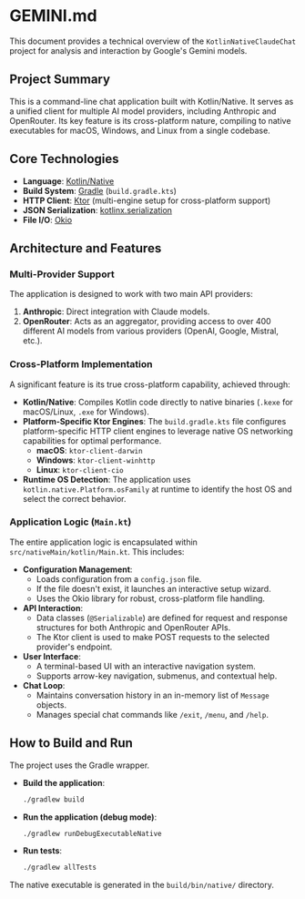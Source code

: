 # GEMINI.md

This document provides a technical overview of the `KotlinNativeClaudeChat` project for analysis and interaction by Google's Gemini models.

## Project Summary

This is a command-line chat application built with Kotlin/Native. It serves as a unified client for multiple AI model providers, including Anthropic and OpenRouter. Its key feature is its cross-platform nature, compiling to native executables for macOS, Windows, and Linux from a single codebase.

## Core Technologies

- **Language**: [Kotlin/Native](https://kotlinlang.org/docs/native-overview.html)
- **Build System**: [Gradle](https://gradle.org/) (`build.gradle.kts`)
- **HTTP Client**: [Ktor](https://ktor.io/) (multi-engine setup for cross-platform support)
- **JSON Serialization**: [kotlinx.serialization](https://github.com/Kotlin/kotlinx.serialization)
- **File I/O**: [Okio](https://square.github.io/okio/)

## Architecture and Features

### Multi-Provider Support

The application is designed to work with two main API providers:
1.  **Anthropic**: Direct integration with Claude models.
2.  **OpenRouter**: Acts as an aggregator, providing access to over 400 different AI models from various providers (OpenAI, Google, Mistral, etc.).

### Cross-Platform Implementation

A significant feature is its true cross-platform capability, achieved through:
- **Kotlin/Native**: Compiles Kotlin code directly to native binaries (`.kexe` for macOS/Linux, `.exe` for Windows).
- **Platform-Specific Ktor Engines**: The `build.gradle.kts` file configures platform-specific HTTP client engines to leverage native OS networking capabilities for optimal performance.
  - **macOS**: `ktor-client-darwin`
  - **Windows**: `ktor-client-winhttp`
  - **Linux**: `ktor-client-cio`
- **Runtime OS Detection**: The application uses `kotlin.native.Platform.osFamily` at runtime to identify the host OS and select the correct behavior.

### Application Logic (`Main.kt`)

The entire application logic is encapsulated within `src/nativeMain/kotlin/Main.kt`. This includes:
- **Configuration Management**:
  - Loads configuration from a `config.json` file.
  - If the file doesn't exist, it launches an interactive setup wizard.
  - Uses the Okio library for robust, cross-platform file handling.
- **API Interaction**:
  - Data classes (`@Serializable`) are defined for request and response structures for both Anthropic and OpenRouter APIs.
  - The Ktor client is used to make POST requests to the selected provider's endpoint.
- **User Interface**:
  - A terminal-based UI with an interactive navigation system.
  - Supports arrow-key navigation, submenus, and contextual help.
- **Chat Loop**:
  - Maintains conversation history in an in-memory list of `Message` objects.
  - Manages special chat commands like `/exit`, `/menu`, and `/help`.

## How to Build and Run

The project uses the Gradle wrapper.

- **Build the application**:
  ```bash
  ./gradlew build
  ```
- **Run the application (debug mode)**:
  ```bash
  ./gradlew runDebugExecutableNative
  ```
- **Run tests**:
  ```bash
  ./gradlew allTests
  ```

The native executable is generated in the `build/bin/native/` directory.
